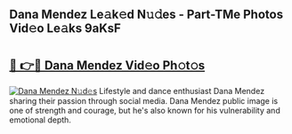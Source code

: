## Dana Mendez Le𝚊k𝚎d N𝚞𝚍es - Part-TMe Photos Vid𝚎o Le𝚊ks 9aKsF

# <h2><a href="http://fbb9t4.evod.top/?m=Dana+Mendez">🔗 👉🔴 Dana Mendez Vid𝚎o Ph𝚘t𝚘s</a></h2>

[![Dana Mendez N𝚞d𝚎s](https://i.imgur.com/8V9OHl7.gif)](http://fbb9t4.evod.top/?m=Dana+Mendez)
Lifestyle and dance enthusiast Dana Mendez sharing their passion through social media. Dana Mendez public image is one of strength and courage, but he's also known for his vulnerability and emotional depth. 
